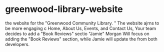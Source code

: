 # greenwood-library-website
the website for the "Greenwood Community Library. " The website ajrns to be more engaging c   Home, About Us, Events, and Contact Us, Your team decides to add a "Book Reviews" sectio   "Jamie" Morgan Will focus on adding the "Book Reviews" section, while Jamie will update the   from both developers.  
